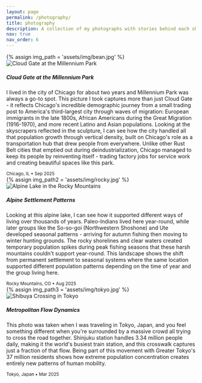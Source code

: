 ```yaml
---
layout: page
permalink: /photography/
title: photography
description: A collection of my photographs with stories behind each shot.
nav: true
nav_order: 6
---
```


<div class="row mt-3">
  <div class="col-sm-6 mb-4">
    {% assign img_path = 'assets/img/bean.jpg' %}
    <img src="{{ img_path | relative_url }}" class="img-fluid rounded" alt="Cloud Gate at the Millennium Park">
    <h5 class="mt-3">Cloud Gate at the Millennium Park</h5>
    <p>I lived in the city of Chicago for about two years and Millennium Park was always a go-to spot. This picture I took captures more than just Cloud Gate - it reflects Chicago's incredible demographic journey from a small trading post to America's third-largest city through waves of migration: European immigrants in the late 1800s, African Americans during the Great Migration (1916-1970), and more recent Latino and Asian populations. Looking at the skyscrapers reflected in the sculpture, I can see how the city handled all that population growth through vertical density, built on Chicago's role as a transportation hub that drew people from everywhere. Unlike other Rust Belt cities that emptied out during deindustrialization, Chicago managed to keep its people by reinventing itself - trading factory jobs for service work and creating beautiful spaces like this park. </p>
    <small class="text-muted"><i class="fas fa-map-marker-alt"></i> Chicago, IL • Sep 2025</small>
  </div>
  
  <div class="col-sm-6 mb-4">
    {% assign img_path2 = 'assets/img/rocky.jpg' %}
    <img src="{{ img_path2 | relative_url }}" class="img-fluid rounded" alt="Alpine Lake in the Rocky Mountains">
    <h5 class="mt-3">Alpine Settlement Patterns</h5>
    <p>Looking at this alpine lake, I can see how it supported different ways of living over thousands of years. Paleo-Indians lived here year-round, while later groups like the So-so-goi (Northwestern Shoshone) and Ute developed seasonal patterns - arriving for autumn fishing then moving to winter hunting grounds. The rocky shorelines and clear waters created temporary population spikes during peak fishing seasons that these harsh mountains couldn't support year-round.  This landscape shows the shift from permanent settlement to seasonal systems where the same location supported different population patterns depending on the time of year and the group living here.</p>
    <small class="text-muted"><i class="fas fa-map-marker-alt"></i> Rocky Mountains, CO • Aug 2025</small>
  </div>
</div>

<div class="row">
  <div class="col-sm-6 mb-4">
    {% assign img_path3 = 'assets/img/tokyo.jpg' %}
    <img src="{{ img_path3 | relative_url }}" class="img-fluid rounded" alt="Shibuya Crossing in Tokyo">
    <h5 class="mt-3">Metropolitan Flow Dynamics</h5>
    <p>This photo was taken when I was traveling in Tokyo, Japan, and you feel something different when you're surrounded by a massive crowd all trying to cross the road together. Shinjuku station handles 3.34 million people daily, making it the world's busiest train station, and this crosswalk captures just a fraction of that flow. Being part of this movement with Greater Tokyo's 37 million residents shows how extreme population concentration creates entirely new patterns of human mobility. </p>
    <small class="text-muted"><i class="fas fa-map-marker-alt"></i> Tokyo, Japan • Mar 2025</small>
  </div>
</div>

<style>
/* Additional styling for photography page */
.photography-item {
  margin-bottom: 2rem;
}

.photography-item img {
  transition: transform 0.3s ease;
}

.photography-item:hover img {
  transform: scale(1.02);
}

.photo-description {
  text-align: justify;
  line-height: 1.6;
}

.photo-meta {
  color: var(--global-text-color-light);
}

@media (max-width: 768px) {
  .photography-item {
    margin-bottom: 1.5rem;
  }
}
</style>
